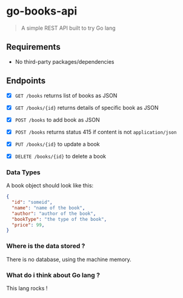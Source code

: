 # go-books-api

> A simple REST API built to try Go lang

## Requirements

* No third-party packages/dependencies

## Endpoints

* [x] `GET /books` returns list of books as JSON
* [x] `GET /books/{id}` returns details of specific book as JSON
* [x] `POST /books` to add book as JSON
* [x] `POST /books` returns status 415 if content is not `application/json`
* [x] `PUT /books/{id}` to update a  book
* [x] `DELETE /books/{id}` to delete a  book


### Data Types

A book object should look like this:
```json
{
  "id": "someid",
  "name": "name of the book",
  "author": "author of the book",
  "bookType": "the type of the book",
  "price": 99,
}
```

### Where is the data stored ?

There is no database, using the machine memory.


### What do i think about Go lang ?

This lang rocks !

